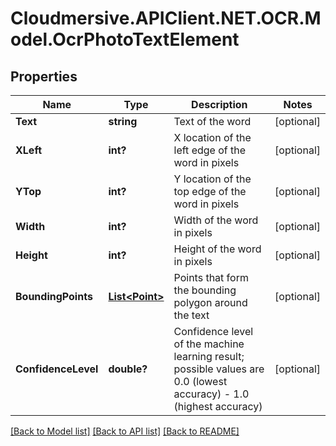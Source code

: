 # Cloudmersive.APIClient.NET.OCR.Model.OcrPhotoTextElement
## Properties

Name | Type | Description | Notes
------------ | ------------- | ------------- | -------------
**Text** | **string** | Text of the word | [optional] 
**XLeft** | **int?** | X location of the left edge of the word in pixels | [optional] 
**YTop** | **int?** | Y location of the top edge of the word in pixels | [optional] 
**Width** | **int?** | Width of the word in pixels | [optional] 
**Height** | **int?** | Height of the word in pixels | [optional] 
**BoundingPoints** | [**List&lt;Point&gt;**](Point.md) | Points that form the bounding polygon around the text | [optional] 
**ConfidenceLevel** | **double?** | Confidence level of the machine learning result; possible values are 0.0 (lowest accuracy) - 1.0 (highest accuracy) | [optional] 

[[Back to Model list]](../README.md#documentation-for-models) [[Back to API list]](../README.md#documentation-for-api-endpoints) [[Back to README]](../README.md)

